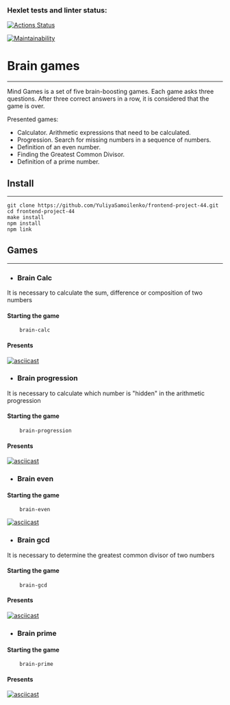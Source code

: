 ### Hexlet tests and linter status:
[![Actions Status](https://github.com/FrontendGlory/frontend-project-44/workflows/hexlet-check/badge.svg)](https://github.com/FrontendGlory/frontend-project-44/actions)

[![Maintainability](https://api.codeclimate.com/v1/badges/326b5593f56e2f249c79/maintainability)](https://codeclimate.com/github/FrontendGlory/frontend-project-44/maintainability)

# Brain games
____
Mind Games is a set of five brain-boosting games. Each game asks three questions. After three correct answers in a row, it is considered that the game is over.

 Presented games:
- Calculator. Arithmetic expressions that need to be calculated.
- Progression. Search for missing numbers in a sequence of numbers.
- Definition of an even number.
- Finding the Greatest Common Divisor.
- Definition of a prime number.

## Install
____
```
git clone https://github.com/YuliyaSamoilenko/frontend-project-44.git
cd frontend-project-44
make install
npm install
npm link
```
## Games
____
- ### Brain Calc
It is necessary to calculate the sum, difference or composition of two numbers
####  Starting the game
```
    brain-calc
```
#### Presents

[![asciicast](https://asciinema.org/a/lIitJWnJjitVSwEcmHblhn2fP.svg)](https://asciinema.org/a/lIitJWnJjitVSwEcmHblhn2fP)
- ### Brain progression
It is necessary to calculate which number is "hidden" in the arithmetic progression

#### Starting the game
```
    brain-progression
```
#### Presents

[![asciicast](https://asciinema.org/a/LzTukn0x3XuvKt7X4q4rOtg7b.svg)](https://asciinema.org/a/LzTukn0x3XuvKt7X4q4rOtg7b)

- ### Brain even

#### Starting the game
```
    brain-even
```
[![asciicast](https://asciinema.org/a/tVGLTsbu1zQOFJRqQkeGHNj0C.svg)](https://asciinema.org/a/tVGLTsbu1zQOFJRqQkeGHNj0C)

- ### Brain gcd

It is necessary to determine the greatest common divisor of two numbers

#### Starting the game

```
    brain-gcd
```

#### Presents

[![asciicast](https://asciinema.org/a/Z0dOa2ACm9lvoiWvx1umWL0ak.svg)](https://asciinema.org/a/Z0dOa2ACm9lvoiWvx1umWL0ak)

- ### Brain prime

#### Starting the game 

```
    brain-prime
```

#### Presents

[![asciicast](https://asciinema.org/a/vlXGYplWtWQdllUtzIZRsNpU9.svg)](https://asciinema.org/a/vlXGYplWtWQdllUtzIZRsNpU9)